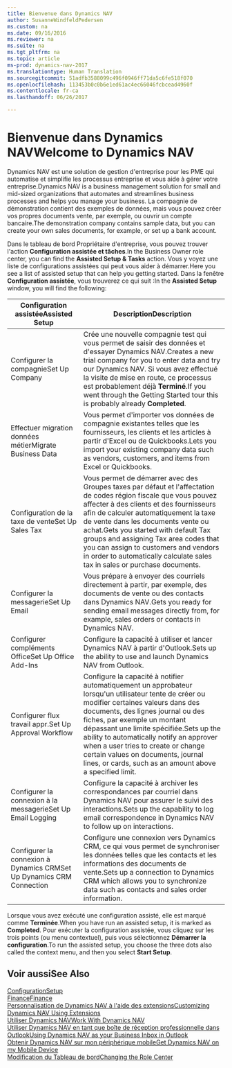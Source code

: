 ```yaml
---
title: Bienvenue dans Dynamics NAV
author: SusanneWindfeldPedersen
ms.custom: na
ms.date: 09/16/2016
ms.reviewer: na
ms.suite: na
ms.tgt_pltfrm: na
ms.topic: article
ms-prod: dynamics-nav-2017
ms.translationtype: Human Translation
ms.sourcegitcommit: 51adfb3588099c496f0946ff71da5c6fe518f070
ms.openlocfilehash: 113453b0c0b6e1ed61ac4ec66046fcbcead4960f
ms.contentlocale: fr-ca
ms.lasthandoff: 06/26/2017

---
```


# <a name="welcome-to-dynamics-nav"></a><span data-ttu-id="ebdf6-102">Bienvenue dans Dynamics NAV</span><span class="sxs-lookup"><span data-stu-id="ebdf6-102">Welcome to Dynamics NAV</span></span>

<span data-ttu-id="ebdf6-103">Dynamics NAV est une solution de gestion d'entreprise pour les PME qui automatise et simplifie les processus entreprise et vous aide à gérer votre entreprise.</span><span class="sxs-lookup"><span data-stu-id="ebdf6-103">Dynamics NAV is a business management solution for small and mid-sized organizations that automates and streamlines business processes and helps you manage your business.</span></span> <span data-ttu-id="ebdf6-104">La compagnie de démonstration contient des exemples de données, mais vous pouvez créer vos propres documents vente, par exemple, ou ouvrir un compte bancaire.</span><span class="sxs-lookup"><span data-stu-id="ebdf6-104">The demonstration company contains sample data, but you can create your own sales documents, for example, or set up a bank account.</span></span>  

<span data-ttu-id="ebdf6-105">Dans le tableau de bord Propriétaire d'entreprise, vous pouvez trouver l'action **Configuration assistée et tâches**.</span><span class="sxs-lookup"><span data-stu-id="ebdf6-105">In the Business Owner role center, you can find the **Assisted Setup & Tasks** action.</span></span> <span data-ttu-id="ebdf6-106">Vous y voyez une liste de configurations assistées qui peut vous aider à démarrer.</span><span class="sxs-lookup"><span data-stu-id="ebdf6-106">Here you see a list of assisted setup that can help you getting started.</span></span> <span data-ttu-id="ebdf6-107">Dans la fenêtre **Configuration assistée**, vous trouverez ce qui suit :</span><span class="sxs-lookup"><span data-stu-id="ebdf6-107">In the **Assisted Setup** window, you will find the following:</span></span>

|<span data-ttu-id="ebdf6-108">Configuration assistée</span><span class="sxs-lookup"><span data-stu-id="ebdf6-108">Assisted Setup</span></span>           |<span data-ttu-id="ebdf6-109">Description</span><span class="sxs-lookup"><span data-stu-id="ebdf6-109">Description</span></span>                                                                                      |
|-------------------------|-------------------------------------------------------------------------------------------------|
|<span data-ttu-id="ebdf6-110">Configurer la compagnie</span><span class="sxs-lookup"><span data-stu-id="ebdf6-110">Set Up Company</span></span>           |<span data-ttu-id="ebdf6-111">Crée une nouvelle compagnie test qui vous permet de saisir des données et d'essayer Dynamics NAV.</span><span class="sxs-lookup"><span data-stu-id="ebdf6-111">Creates a new trial company for you to enter data and try our Dynamics NAV.</span></span> <span data-ttu-id="ebdf6-112">Si vous avez effectué la visite de mise en route, ce processus est probablement déjà **Terminé**.</span><span class="sxs-lookup"><span data-stu-id="ebdf6-112">If you went through the Getting Started tour this is probably already **Completed**.</span></span> |
|<span data-ttu-id="ebdf6-113">Effectuer migration données métier</span><span class="sxs-lookup"><span data-stu-id="ebdf6-113">Migrate Business Data</span></span>    |<span data-ttu-id="ebdf6-114">Vous permet d'importer vos données de compagnie existantes telles que les fournisseurs, les clients et les articles à partir d'Excel ou de Quickbooks.</span><span class="sxs-lookup"><span data-stu-id="ebdf6-114">Lets you import your existing company data such as vendors, customers, and items from Excel or Quickbooks.</span></span>|
|<span data-ttu-id="ebdf6-115">Configuration de la taxe de vente</span><span class="sxs-lookup"><span data-stu-id="ebdf6-115">Set Up Sales Tax</span></span>         |<span data-ttu-id="ebdf6-116">Vous permet de démarrer avec des Groupes taxes par défaut et l'affectation de codes région fiscale que vous pouvez affecter à des clients et des fournisseurs afin de calculer automatiquement la taxe de vente dans les documents vente ou achat.</span><span class="sxs-lookup"><span data-stu-id="ebdf6-116">Gets you started with default Tax groups and assigning Tax area codes that you can assign to customers and vendors in order to automatically calculate sales tax in sales or purchase documents.</span></span>|
|<span data-ttu-id="ebdf6-117">Configurer la messagerie</span><span class="sxs-lookup"><span data-stu-id="ebdf6-117">Set Up Email</span></span>             |<span data-ttu-id="ebdf6-118">Vous prépare à envoyer des courriels directement à partir, par exemple, des documents de vente ou des contacts dans Dynamics NAV.</span><span class="sxs-lookup"><span data-stu-id="ebdf6-118">Gets you ready for sending email messages directly from, for example, sales orders or contacts in Dynamics NAV.</span></span>|
|<span data-ttu-id="ebdf6-119">Configurer compléments Office</span><span class="sxs-lookup"><span data-stu-id="ebdf6-119">Set Up Office Add-Ins</span></span>    |<span data-ttu-id="ebdf6-120">Configure la capacité à utiliser et lancer Dynamics NAV à partir d'Outlook.</span><span class="sxs-lookup"><span data-stu-id="ebdf6-120">Sets up the ability to use and launch Dynamics NAV from Outlook.</span></span>|
|<span data-ttu-id="ebdf6-121">Configurer flux travail appr.</span><span class="sxs-lookup"><span data-stu-id="ebdf6-121">Set Up Approval Workflow</span></span>|<span data-ttu-id="ebdf6-122">Configure la capacité à notifier automatiquement un approbateur lorsqu'un utilisateur tente de créer ou modifier certaines valeurs dans des documents, des lignes journal ou des fiches, par exemple un montant dépassant une limite spécifiée.</span><span class="sxs-lookup"><span data-stu-id="ebdf6-122">Sets up the ability to automatically notify an approver when a user tries to create or change certain values on documents, journal lines, or cards, such as an amount above a specified limit.</span></span>|
|<span data-ttu-id="ebdf6-123">Configurer la connexion à la messagerie</span><span class="sxs-lookup"><span data-stu-id="ebdf6-123">Set Up Email Logging</span></span>     |<span data-ttu-id="ebdf6-124">Configure la capacité à archiver les correspondances par courriel dans Dynamics NAV pour assurer le suivi des interactions.</span><span class="sxs-lookup"><span data-stu-id="ebdf6-124">Sets up the capability to log email correspondence in Dynamics NAV to follow up on interactions.</span></span>|
|<span data-ttu-id="ebdf6-125">Configurer la connexion à Dynamics CRM</span><span class="sxs-lookup"><span data-stu-id="ebdf6-125">Set Up Dynamics CRM Connection</span></span>|<span data-ttu-id="ebdf6-126">Configure une connexion vers Dynamics CRM, ce qui vous permet de synchroniser les données telles que les contacts et les informations des documents de vente.</span><span class="sxs-lookup"><span data-stu-id="ebdf6-126">Sets up a connection to Dynamics CRM which allows you to synchronize data such as contacts and sales order information.</span></span>|

<span data-ttu-id="ebdf6-127">Lorsque vous avez exécuté une configuration assisté, elle est marqué comme **Terminée**.</span><span class="sxs-lookup"><span data-stu-id="ebdf6-127">When you have run an assisted setup, it is marked as **Completed**.</span></span> <span data-ttu-id="ebdf6-128">Pour exécuter la configuration assistée, vous cliquez sur les trois points (ou menu contextuel), puis vous sélectionnez **Démarrer la configuration**.</span><span class="sxs-lookup"><span data-stu-id="ebdf6-128">To run the assisted setup, you choose the three dots also called the context menu, and then you select **Start Setup**.</span></span>


## <a name="see-also"></a><span data-ttu-id="ebdf6-129">Voir aussi</span><span class="sxs-lookup"><span data-stu-id="ebdf6-129">See Also</span></span>
[<span data-ttu-id="ebdf6-130">Configuration</span><span class="sxs-lookup"><span data-stu-id="ebdf6-130">Setup</span></span>](setup.md)  
[<span data-ttu-id="ebdf6-131">Finance</span><span class="sxs-lookup"><span data-stu-id="ebdf6-131">Finance</span></span>](finance-setup.md)  
[<span data-ttu-id="ebdf6-132">Personnalisation de Dynamics NAV à l'aide des extensions</span><span class="sxs-lookup"><span data-stu-id="ebdf6-132">Customizing Dynamics NAV Using Extensions</span></span>](ui-extensions.md)  
[<span data-ttu-id="ebdf6-133">Utiliser Dynamics NAV</span><span class="sxs-lookup"><span data-stu-id="ebdf6-133">Work With Dynamics NAV</span></span>](ui-work-product.md)  
[<span data-ttu-id="ebdf6-134">Utiliser Dynamics NAV en tant que boîte de réception professionnelle dans Outlook</span><span class="sxs-lookup"><span data-stu-id="ebdf6-134">Using Dynamics NAV as your Business Inbox in Outlook</span></span>](across-outlook.md)  
[<span data-ttu-id="ebdf6-135">Obtenir Dynamics NAV sur mon périphérique mobile</span><span class="sxs-lookup"><span data-stu-id="ebdf6-135">Get Dynamics NAV on my Mobile Device</span></span>](install-mobile-app.md)  
[<span data-ttu-id="ebdf6-136">Modification du Tableau de bord</span><span class="sxs-lookup"><span data-stu-id="ebdf6-136">Changing the Role Center</span></span>](ui-change-role.md)  

